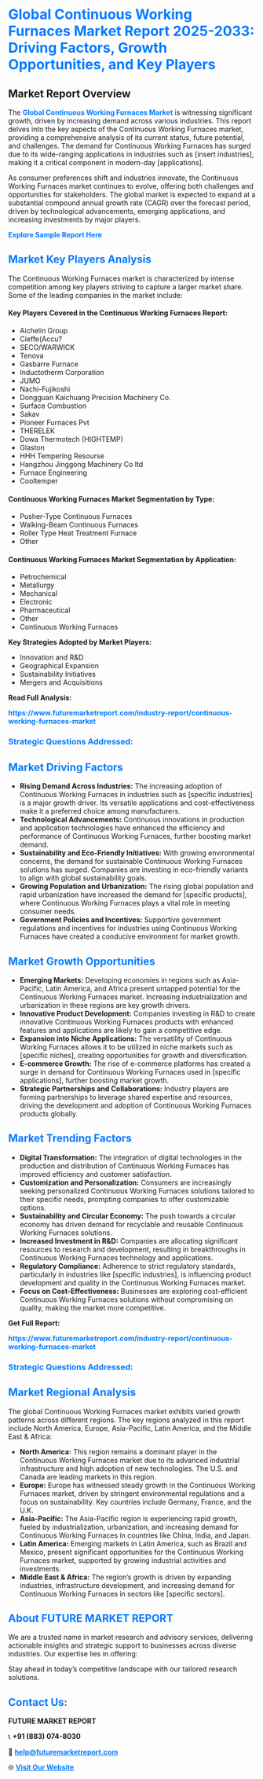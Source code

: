 <h1 style="color: #007BFF;">Global Continuous Working Furnaces Market Report 2025-2033: Driving Factors, Growth Opportunities, and Key Players</h1>

<section id="overview">
<h2>Market Report Overview</h2>
<p>The <a href="https://www.futuremarketreport.com/industry-report/continuous-working-furnaces-market" style="color: #007BFF; text-decoration: none;"><strong>Global Continuous Working Furnaces Market</strong></a> is witnessing significant growth, driven by increasing demand across various industries. This report delves into the key aspects of the Continuous Working Furnaces market, providing a comprehensive analysis of its current status, future potential, and challenges. The demand for Continuous Working Furnaces has surged due to its wide-ranging applications in industries such as [insert industries], making it a critical component in modern-day [applications].</p>
<p>As consumer preferences shift and industries innovate, the Continuous Working Furnaces market continues to evolve, offering both challenges and opportunities for stakeholders. The global market is expected to expand at a substantial compound annual growth rate (CAGR) over the forecast period, driven by technological advancements, emerging applications, and increasing investments by major players.</p>
</section>

<section id="overview">
<p><a href="https://www.futuremarketreport.com/request-sample/reportId=111922" style="color: #007BFF; text-decoration: none;"><strong>Explore Sample Report Here</strong></a></p>
</section>

<section id="key-players">
<h2 style="color: #007BFF;">Market Key Players Analysis</h2>
<p>The Continuous Working Furnaces market is characterized by intense competition among key players striving to capture a larger market share. Some of the leading companies in the market include:</p>
<h4>Key Players Covered in the Continuous Working Furnaces Report:</h4>
<ul><li>Aichelin Group</li><li>Cieffe(Accu?</li><li>SECO/WARWICK</li><li>Tenova</li><li>Gasbarre Furnace</li><li>Inductotherm Corporation</li><li>JUMO</li><li>Nachi-Fujikoshi</li><li>Dongguan Kaichuang Precision Machinery Co.</li><li>Surface Combustion</li><li>Sakav</li><li>Pioneer Furnaces Pvt</li><li>THERELEK</li><li>Dowa Thermotech (HIGHTEMP)</li><li>Glaston</li><li>HHH Tempering Resourse</li><li>Hangzhou Jinggong Machinery Co ltd</li><li>Furnace Engineering</li><li>Cooltemper</li></ul>
<h4>Continuous Working Furnaces Market Segmentation by Type:</h4>
<ul><li>Pusher-Type Continuous Furnaces</li><li>Walking-Beam Continuous Furnaces</li><li>Roller Type Heat Treatment Furnace</li><li>Other</li></ul>

<h4>Continuous Working Furnaces Market Segmentation by Application:</h4>
<ul><li>Petrochemical</li><li>Metallurgy</li><li>Mechanical</li><li>Electronic</li><li>Pharmaceutical</li><li>Other</li><li>Continuous Working Furnaces</li></ul>
<p><strong>Key Strategies Adopted by Market Players:</strong></p>
<ul>
<li>Innovation and R&D</li>
<li>Geographical Expansion</li>
<li>Sustainability Initiatives</li>
<li>Mergers and Acquisitions</li>
</ul>
</section>

<section>
<p><strong>Read Full Analysis: </strong></p><a href="https://www.futuremarketreport.com/industry-report/continuous-working-furnaces-market" style="color: #007BFF; text-decoration: none;"><strong>https://www.futuremarketreport.com/industry-report/continuous-working-furnaces-market</strong></a>
<h3 style="color: #007BFF;">Strategic Questions Addressed:</h3>
</section>

<section id="driving-factors">
<h2 style="color: #007BFF;">Market Driving Factors</h2>
<ul>
<li><strong>Rising Demand Across Industries:</strong> The increasing adoption of Continuous Working Furnaces in industries such as [specific industries] is a major growth driver. Its versatile applications and cost-effectiveness make it a preferred choice among manufacturers.</li>
<li><strong>Technological Advancements:</strong> Continuous innovations in production and application technologies have enhanced the efficiency and performance of Continuous Working Furnaces, further boosting market demand.</li>
<li><strong>Sustainability and Eco-Friendly Initiatives:</strong> With growing environmental concerns, the demand for sustainable Continuous Working Furnaces solutions has surged. Companies are investing in eco-friendly variants to align with global sustainability goals.</li>
<li><strong>Growing Population and Urbanization:</strong> The rising global population and rapid urbanization have increased the demand for [specific products], where Continuous Working Furnaces plays a vital role in meeting consumer needs.</li>
<li><strong>Government Policies and Incentives:</strong> Supportive government regulations and incentives for industries using Continuous Working Furnaces have created a conducive environment for market growth.</li>
</ul>
</section>

<section id="growth-opportunities">
<h2 style="color: #007BFF;">Market Growth Opportunities</h2>
<ul>
<li><strong>Emerging Markets:</strong> Developing economies in regions such as Asia-Pacific, Latin America, and Africa present untapped potential for the Continuous Working Furnaces market. Increasing industrialization and urbanization in these regions are key growth drivers.</li>
<li><strong>Innovative Product Development:</strong> Companies investing in R&D to create innovative Continuous Working Furnaces products with enhanced features and applications are likely to gain a competitive edge.</li>
<li><strong>Expansion into Niche Applications:</strong> The versatility of Continuous Working Furnaces allows it to be utilized in niche markets such as [specific niches], creating opportunities for growth and diversification.</li>
<li><strong>E-commerce Growth:</strong> The rise of e-commerce platforms has created a surge in demand for Continuous Working Furnaces used in [specific applications], further boosting market growth.</li>
<li><strong>Strategic Partnerships and Collaborations:</strong> Industry players are forming partnerships to leverage shared expertise and resources, driving the development and adoption of Continuous Working Furnaces products globally.</li>
</ul>
</section>

<section id="trending-factors">
<h2 style="color: #007BFF;">Market Trending Factors</h2>
<ul>
<li><strong>Digital Transformation:</strong> The integration of digital technologies in the production and distribution of Continuous Working Furnaces has improved efficiency and customer satisfaction.</li>
<li><strong>Customization and Personalization:</strong> Consumers are increasingly seeking personalized Continuous Working Furnaces solutions tailored to their specific needs, prompting companies to offer customizable options.</li>
<li><strong>Sustainability and Circular Economy:</strong> The push towards a circular economy has driven demand for recyclable and reusable Continuous Working Furnaces solutions.</li>
<li><strong>Increased Investment in R&D:</strong> Companies are allocating significant resources to research and development, resulting in breakthroughs in Continuous Working Furnaces technology and applications.</li>
<li><strong>Regulatory Compliance:</strong> Adherence to strict regulatory standards, particularly in industries like [specific industries], is influencing product development and quality in the Continuous Working Furnaces market.</li>
<li><strong>Focus on Cost-Effectiveness:</strong> Businesses are exploring cost-efficient Continuous Working Furnaces solutions without compromising on quality, making the market more competitive.</li>
</ul>
</section>

<section>
<p><strong>Get Full Report: </strong></p><a href="https://www.futuremarketreport.com/industry-report/continuous-working-furnaces-market" style="color: #007BFF; text-decoration: none;"><strong>https://www.futuremarketreport.com/industry-report/continuous-working-furnaces-market</strong></a>
<h3 style="color: #007BFF;">Strategic Questions Addressed:</h3>
</section>


<section id="regional-analysis">
<h2 style="color: #007BFF;">Market Regional Analysis</h2>
<p>The global Continuous Working Furnaces market exhibits varied growth patterns across different regions. The key regions analyzed in this report include North America, Europe, Asia-Pacific, Latin America, and the Middle East & Africa:</p>
<ul>
<li><strong>North America:</strong> This region remains a dominant player in the Continuous Working Furnaces market due to its advanced industrial infrastructure and high adoption of new technologies. The U.S. and Canada are leading markets in this region.</li>
<li><strong>Europe:</strong> Europe has witnessed steady growth in the Continuous Working Furnaces market, driven by stringent environmental regulations and a focus on sustainability. Key countries include Germany, France, and the U.K.</li>
<li><strong>Asia-Pacific:</strong> The Asia-Pacific region is experiencing rapid growth, fueled by industrialization, urbanization, and increasing demand for Continuous Working Furnaces in countries like China, India, and Japan.</li>
<li><strong>Latin America:</strong> Emerging markets in Latin America, such as Brazil and Mexico, present significant opportunities for the Continuous Working Furnaces market, supported by growing industrial activities and investments.</li>
<li><strong>Middle East & Africa:</strong> The region’s growth is driven by expanding industries, infrastructure development, and increasing demand for Continuous Working Furnaces in sectors like [specific sectors].</li>
</ul>
</section>

<footer>
<h2 style="color: #007BFF;">About FUTURE MARKET REPORT</h2>
<p>We are a trusted name in market research and advisory services, delivering actionable insights and strategic support to businesses across diverse industries. Our expertise lies in offering:</p>

<p>Stay ahead in today’s competitive landscape with our tailored research solutions.</p>

<h2 style="color: #007BFF;">Contact Us:</h2>
<p><strong>FUTURE MARKET REPORT</strong></p>
<p>📞 <strong>+91 (883) 074-8030</strong></p>
<p>📧 <strong><a href="mailto:help@futuremarketreport.com" style="color: #007BFF;">help@futuremarketreport.com</a></strong></p>
<p>🌐 <strong><a href="https://www.futuremarketreport.com/" style="color: #007BFF;">Visit Our Website</a></strong></p>
</footer>